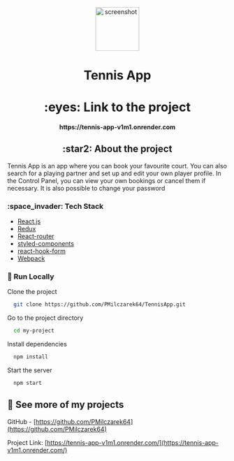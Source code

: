 <div align="center"> 
  <img src="https://tennis-app-v1m1.onrender.com/static/media/Tennis.7c92a3364fa42fe95686.png" alt="screenshot" width="100" height="100"/>
  <h1 align="center">Tennis App <h1>
  :eyes: Link to the project
  <h4 align="center">https://tennis-app-v1m1.onrender.com</h4>
</div>


<!-- About the Project -->
<div>
  <h2 align="center">:star2: About the project</h2>
  <p>
    Tennis App is an app where you can book your favourite court. You can also search for a playing partner and set up and edit your own player profile. In the           Control Panel, you can view your own bookings or cancel them if necessary. It is also possible to change your password
  </p>
</div>

<!-- TechStack -->
<div >
  <h3>:space_invader: Tech Stack</h3>
</div>

  <ul>
    <li><a href="https://reactjs.org/">React.js</a></li>
    <li><a href="https://tailwindcss.com/">Redux</a></li>
    <li><a href="https://tailwindcss.com/">React-router</a></li>
    <li><a href="https://tailwindcss.com/">styled-components</a></li>
    <li><a href="https://tailwindcss.com/">react-hook-form</a></li>
    <li><a href="https://tailwindcss.com/">Webpack</a></li>
  </ul>

<!-- Run Locally -->
### :running: Run Locally

Clone the project

```bash
  git clone https://github.com/PMilczarek64/TennisApp.git
```

Go to the project directory

```bash
  cd my-project
```

Install dependencies

```bash
  npm install
```

Start the server

```bash
  npm start
```


<!-- Contact -->
## :handshake: See more of my projects

GitHub - [https://github.com/PMilczarek64](https://github.com/PMilczarek64)

Project Link: [https://tennis-app-v1m1.onrender.com/](https://tennis-app-v1m1.onrender.com/)

